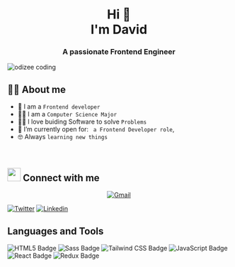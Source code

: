 <h1 align="center">
	Hi 👋
	<br>
	I'm <b>David</b>
</h1>

<h3 align="center">A passionate Frontend Engineer</h3>

<img align="center" alt="odizee coding" src="https://media0.giphy.com/media/v1.Y2lkPTc5MGI3NjExMnozeG9icTZhZmIyNXRtcTB2NmdkandlNWQ0ZTllY3Jsb3Q0ZDd0aSZlcD12MV9pbnRlcm5hbF9naWZfYnlfaWQmY3Q9Zw/qgQUggAC3Pfv687qPC/giphy.gif"></img>
<br>

## :sassy_man: About me

- :school: I am a `Frontend developer`
- 👨‍🎓 I am a `Computer Science Major`
- :technologist: I love buiding Software to solve `Problems`
- :thinking: I’m currently open for: ` a Frontend Developer role`,
- :nerd_face: Always `learning new things`

<br>

## <img src="https://media.giphy.com/media/iY8CRBdQXODJSCERIr/giphy.gif" width="30px"> Connect with me

<p align="center">
	<a href="mailto:davednnadozie@gmail.com"><img img src="https://img.shields.io/badge/gmail-%23EA4335.svg?style=flat&logo=gmail&logoColor=white" alt="Gmail"/></a>

 <a href="https://x.com/_day_veed?t=AwzPdwOvuC6cqiUzzY2WdA&s=08"><img src="https://img.shields.io/badge/Twitter-1D9BF0?logo=twitter&logoColor=fff&style=flat" alt="Twitter"/></a>
	<a href="https://www.linkedin.com/in/david-%E2%80%8Ennadozie-1195b5239/t"><img src="https://img.shields.io/badge/LinkedIn-0A66C2?logo=linkedin&logoColor=fff&style=flat" alt="Linkedin"/></a>
	


</p>

## Languages and Tools

![HTML5 Badge](https://img.shields.io/badge/HTML5-E34F26?logo=html5&logoColor=fff&style=for-the-badge)
![Sass Badge](https://img.shields.io/badge/Sass-C69?logo=sass&logoColor=fff&style=for-the-badge)
![Tailwind CSS Badge](https://img.shields.io/badge/Tailwind%20CSS-06B6D4?logo=tailwindcss&logoColor=fff&style=for-the-badge)
![JavaScript Badge](https://img.shields.io/badge/JavaScript-F7DF1E?logo=javascript&logoColor=000&style=for-the-badge)
![React Badge](https://img.shields.io/badge/React-61DAFB?logo=react&logoColor=000&style=for-the-badge)
![Redux Badge](https://img.shields.io/badge/Redux-764ABC?logo=redux&logoColor=fff&style=for-the-badge)

<br>
